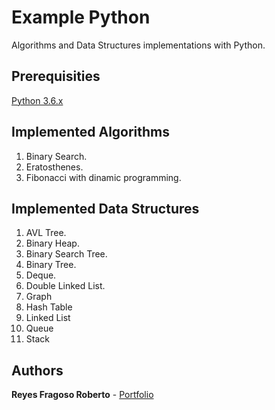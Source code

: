 # Example Python 
Algorithms and Data Structures implementations with Python.

## Prerequisities

[Python 3.6.x](https://www.python.org/downloads/release/python-362/) <br />

## Implemented Algorithms

1. Binary Search.
2. Eratosthenes.
3. Fibonacci with dinamic programming.

## Implemented Data Structures

1. AVL Tree.
2. Binary Heap.
3. Binary Search Tree.
4. Binary Tree.
5. Deque.
6. Double Linked List.
7. Graph
8. Hash Table
9. Linked List
10. Queue
11. Stack


## Authors
**Reyes Fragoso Roberto** - [Portfolio](http://robertoreyes.me)
